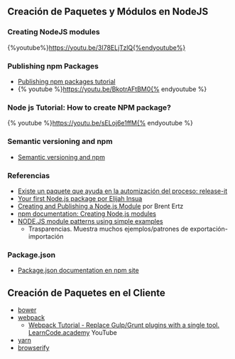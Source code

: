## Creación de Paquetes y Módulos en NodeJS

### Creating NodeJS modules

{%youtube%}https://youtu.be/3I78ELjTzlQ{%endyoutube%}

### Publishing npm Packages

* [Publishing npm packages tutorial](https://docs.npmjs.com/getting-started/publishing-npm-packages)
* {% youtube  %}https://youtu.be/BkotrAFtBM0{% endyoutube %}

### Node js Tutorial: How to create NPM package?

{% youtube %}https://youtu.be/sELoj6e1ffM{% endyoutube %}

### Semantic versioning and npm

* [Semantic versioning and npm](https://docs.npmjs.com/getting-started/semantic-versioning)

### Referencias
* [Existe un paquete que ayuda en la automización del proceso: release-it](https://github.com/webpro/release-it)
* [Your first Node.js package  por Elijah Insua](https://nodesource.com/blog/your-first-nodejs-package/)
* [Creating and Publishing a Node.js Module](https://quickleft.com/blog/creating-and-publishing-a-node-js-module/) por Brent Ertz
* [npm documentation: Creating Node.js modules](https://docs.npmjs.com/getting-started/creating-node-modules)
* [NODE.JS module patterns
using simple examples](https://darrenderidder.github.io/talks/ModulePatterns)
  - Trasparencias. Muestra muchos ejemplos/patrones de exportación-importación

### Package.json

* [Package.json documentation en npm site](https://docs.npmjs.com/files/package.json)

## Creación de Paquetes en el Cliente

* [bower](https://bower.io/)
* [webpack](http://webpack.github.io/docs/motivation.html)
  - [Webpack Tutorial - Replace Gulp/Grunt plugins with a single tool. LearnCode.academy](https://youtu.be/9kJVYpOqcVU) YouTube
* [yarn](https://code.facebook.com/posts/1840075619545360)
* [browserify](http://browserify.org/)
